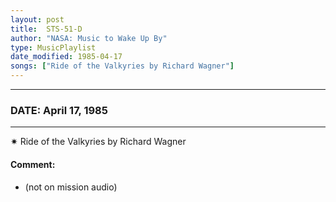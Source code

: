 ```yaml
---
layout: post
title:  STS-51-D
author: "NASA: Music to Wake Up By"
type: MusicPlaylist
date_modified: 1985-04-17
songs: ["Ride of the Valkyries by Richard Wagner"]
---
```


----
### DATE: April 17, 1985
----
✷ Ride of the Valkyries by Richard Wagner

#### Comment:
* (not on mission audio)



<br/>
<center>
	<a target="_blank"
	   href="https://twitter.com/intent/tweet?hashtags=Space,NASA,Playlist,NASAWakeupCalls,SpaceProgram&text={{ page.author}}, '{{ page.songs.first }}' {{ page.title }}, {{ page.date | date: '%B %d, %Y' }}. {{ site.url }}{{ page.url }} @nasawakeupcalls">
	   <i class="fab fa-twitter" alt="Tweet this page" style="font-size: 1.3em;"></i>
	</a>
	&nbsp; 	<i class="fas fa-user-astronaut" style="font-size: 1.5em;"></i> &nbsp;
    <a type="amzn" search="'Ride of the Valkyries by Richard Wagner'" category="popular music">
        <i class="fab fa-amazon" style="font-size: 1.3em;"></i>
    </a>
</center>
